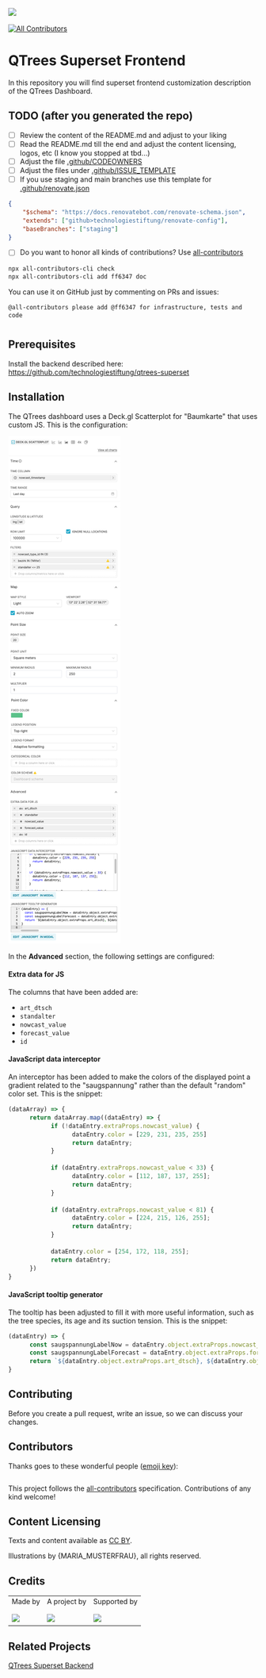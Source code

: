 ![](https://img.shields.io/badge/Built%20with%20%E2%9D%A4%EF%B8%8F-at%20Technologiestiftung%20Berlin-blue)

<!-- ALL-CONTRIBUTORS-BADGE:START - Do not remove or modify this section -->

[![All Contributors](https://img.shields.io/badge/all_contributors-0-orange.svg?style=flat-square)](#contributors-)

<!-- ALL-CONTRIBUTORS-BADGE:END -->

# QTrees Superset Frontend

In this repository you will find superset frontend customization description of the QTrees Dashboard.

## TODO (after you generated the repo)

- [ ] Review the content of the README.md and adjust to your liking
- [ ] Read the README.md till the end and adjust the content licensing,
      logos, etc (I know you stopped at tbd...)
- [ ] Adjust the file [.github/CODEOWNERS](./.github/CODEOWNERS)
- [ ] Adjust the files under [.github/ISSUE_TEMPLATE](./.github/ISSUE_TEMPLATE)
- [ ] If you use staging and main branches use this template for [.github/renovate.json](./.github/renovate.json)

```json
{
	"$schema": "https://docs.renovatebot.com/renovate-schema.json",
	"extends": ["github>technologiestiftung/renovate-config"],
	"baseBranches": ["staging"]
}
```

- [ ] Do you want to honor all kinds of contributions? Use [all-contributors](https://allcontributors.org/)

```bash
npx all-contributors-cli check
npx all-contributors-cli add ff6347 doc
```

You can use it on GitHub just by commenting on PRs and issues:

```plain
@all-contributors please add @ff6347 for infrastructure, tests and code
```
#

## Prerequisites 

Install the backend described here: https://github.com/technologiestiftung/qtrees-superset

## Installation

The QTrees dashboard uses a Deck.gl Scatterplot for "Baumkarte" that uses custom JS. 
This is the configuration:

![deck.gl configuration](./img/deck-gl.png)

In the **Advanced** section, the following settings are configured:

#### Extra data for JS
The columns that have been added are:
- `art_dtsch`
- `standalter`
- `nowcast_value`
- `forecast_value`
- `id`


#### JavaScript data interceptor
An interceptor has been added to make the colors of the displayed point a gradient 
related to the "saugspannung" rather than the default "random" color set. 
This is the snippet:

```JavaScript
(dataArray) => {
      return dataArray.map((dataEntry) => {
            if (!dataEntry.extraProps.nowcast_value) {
                  dataEntry.color = [229, 231, 235, 255]
                  return dataEntry;
            }

            if (dataEntry.extraProps.nowcast_value < 33) {
                  dataEntry.color = [112, 187, 137, 255];
                  return dataEntry;
            }

            if (dataEntry.extraProps.nowcast_value < 81) {
                  dataEntry.color = [224, 215, 126, 255];
                  return dataEntry;
            }

            dataEntry.color = [254, 172, 118, 255];
            return dataEntry;
      })
}
```

#### JavaScript tooltip generator
The tooltip has been adjusted to fill it with more useful information, 
such as the tree species, its age and its suction tension. 
This is the snippet:

```JavaScript
(dataEntry) => {
      const saugspannungLabelNow = dataEntry.object.extraProps.nowcast_value ? `${dataEntry.object.extraProps.nowcast_value} kPa` : '';
      const saugspannungLabelForecast = dataEntry.object.extraProps.forecast_value ? `${dataEntry.object.extraProps.forecast_value} kPa` : '';
      return `${dataEntry.object.extraProps.art_dtsch}, ${dataEntry.object.extraProps.standalter} Jahre <br> Saugspannung (heute): ${saugspannungLabelNow} <br> Sauspannung (14 Tage): ${saugspannungLabelForecast} <br> Id: ${dataEntry.object.extraProps.id}`;
}

```

## Contributing

Before you create a pull request, write an issue, so we can discuss your changes.

## Contributors

Thanks goes to these wonderful people ([emoji key](https://allcontributors.org/docs/en/emoji-key)):

<!-- ALL-CONTRIBUTORS-LIST:START - Do not remove or modify this section -->
<!-- prettier-ignore-start -->
<!-- markdownlint-disable -->
<table>
  <tr>
  </tr>
</table>

<!-- markdownlint-restore -->
<!-- prettier-ignore-end -->

<!-- ALL-CONTRIBUTORS-LIST:END -->

This project follows the [all-contributors](https://github.com/all-contributors/all-contributors) specification. Contributions of any kind welcome!

## Content Licensing

Texts and content available as [CC BY](https://creativecommons.org/licenses/by/3.0/de/).

Illustrations by {MARIA_MUSTERFRAU}, all rights reserved.

## Credits

<table>
  <tr>
    <td>
      Made by <a href="https://citylab-berlin.org/de/start/">
        <br />
        <br />
        <img width="200" src="https://citylab-berlin.org/wp-content/uploads/2021/05/citylab-logo.svg" />
      </a>
    </td>
    <td>
      A project by <a href="https://www.technologiestiftung-berlin.de/">
        <br />
        <br />
        <img width="150" src="https://citylab-berlin.org/wp-content/uploads/2021/05/tsb.svg" />
      </a>
    </td>
    <td>
      Supported by <a href="https://www.berlin.de/rbmskzl/">
        <br />
        <br />
        <img width="80" src="https://citylab-berlin.org/wp-content/uploads/2021/12/B_RBmin_Skzl_Logo_DE_V_PT_RGB-300x200.png" />
      </a>
    </td>
  </tr>
</table>

## Related Projects
[QTrees Superset Backend](https://github.com/technologiestiftung/qtrees-superset)